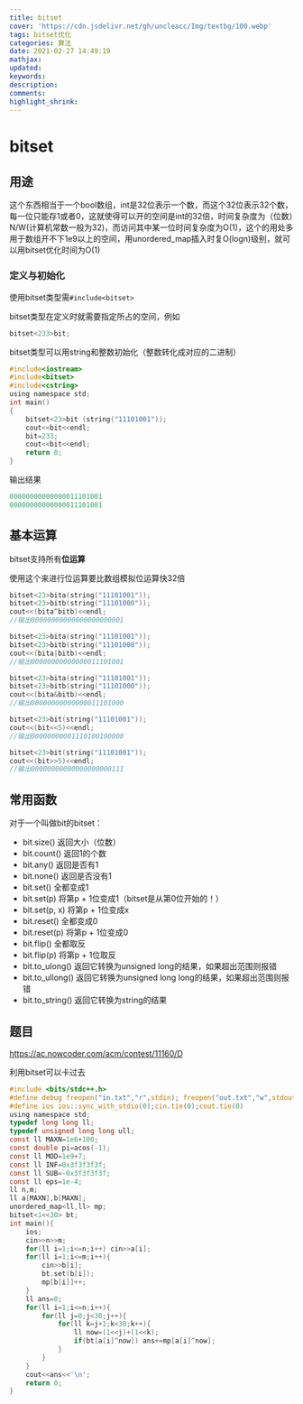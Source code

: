 ```yaml
---
title: bitset
cover: 'https://cdn.jsdelivr.net/gh/uncleacc/Img/textbg/100.webp'
tags: bitset优化
categories: 算法
date: 2021-02-27 14:49:19
mathjax: 
updated: 
keywords: 
description: 
comments: 
highlight_shrink: 
---
```


#  bitset

## 用途

这个东西相当于一个bool数组，int是32位表示一个数，而这个32位表示32个数，每一位只能存1或者0，这就使得可以开的空间是int的32倍，时间复杂度为（位数）N/W(计算机常数一般为32)，而访问其中某一位时间复杂度为O(1)，这个的用处多用于数组开不下1e9以上的空间，用unordered_map插入时复O(logn)级别，就可以用bitset优化时间为O(1)

### 定义与初始化

使用bitset类型需`#include<bitset>`

bitset类型在定义时就需要指定所占的空间，例如

```c
bitset<233>bit;
```

bitset类型可以用string和整数初始化（整数转化成对应的二进制）

```c
#include<iostream>
#include<bitset>
#include<cstring>
using namespace std;
int main()
{
    bitset<23>bit (string("11101001"));
    cout<<bit<<endl;
    bit=233;
    cout<<bit<<endl;
    return 0;
}
```

输出结果

```c
00000000000000011101001
00000000000000011101001
```

## 基本运算

bitset支持所有**位运算**

使用这个来进行位运算要比数组模拟位运算快32倍

```c
bitset<23>bita(string("11101001"));
bitset<23>bitb(string("11101000"));
cout<<(bita^bitb)<<endl;
//输出00000000000000000000001 
```

```c
bitset<23>bita(string("11101001"));
bitset<23>bitb(string("11101000"));
cout<<(bita|bitb)<<endl;
//输出00000000000000011101001
```

```c
bitset<23>bita(string("11101001"));
bitset<23>bitb(string("11101000"));
cout<<(bita&bitb)<<endl;
//输出00000000000000011101000
```

```c
bitset<23>bit(string("11101001"));
cout<<(bit<<5)<<endl;
//输出00000000001110100100000
```

```c
bitset<23>bit(string("11101001"));
cout<<(bit>>5)<<endl;
//输出00000000000000000000111
```

## 常用函数

对于一个叫做bit的bitset：

* bit.size()       返回大小（位数）
* bit.count()     返回1的个数
* bit.any()       返回是否有1
* bit.none()      返回是否没有1
* bit.set()       全都变成1
* bit.set(p)      将第p + 1位变成1（bitset是从第0位开始的！） 
* bit.set(p, x)   将第p + 1位变成x
* bit.reset()     全都变成0
* bit.reset(p)    将第p + 1位变成0
* bit.flip()      全都取反
* bit.flip(p)     将第p + 1位取反
* bit.to_ulong()  返回它转换为unsigned long的结果，如果超出范围则报错
* bit.to_ullong() 返回它转换为unsigned long long的结果，如果超出范围则报错
* bit.to_string() 返回它转换为string的结果

## 题目

https://ac.nowcoder.com/acm/contest/11160/D

利用bitset可以卡过去

```c
#include <bits/stdc++.h>
#define debug freopen("in.txt","r",stdin); freopen("out.txt","w",stdout)
#define ios ios::sync_with_stdio(0);cin.tie(0);cout.tie(0)
using namespace std;
typedef long long ll;
typedef unsigned long long ull;
const ll MAXN=1e6+100;
const double pi=acos(-1);
const ll MOD=1e9+7;
const ll INF=0x3f3f3f3f;
const ll SUB=-0x3f3f3f3f;
const ll eps=1e-4;
ll n,m;
ll a[MAXN],b[MAXN]; 
unordered_map<ll,ll> mp;
bitset<1<<30> bt;
int main(){
	ios;
	cin>>n>>m;
	for(ll i=1;i<=n;i++) cin>>a[i];
	for(ll i=1;i<=m;i++){
		cin>>b[i];
		bt.set(b[i]);
		mp[b[i]]++;
	}
	ll ans=0;
	for(ll i=1;i<=n;i++){
		for(ll j=0;j<30;j++){
			for(ll k=j+1;k<30;k++){
				ll now=(1<<j)+(1<<k);
				if(bt[a[i]^now]) ans+=mp[a[i]^now];
			}
		}
	} 
	cout<<ans<<'\n';
	return 0;
}
```

